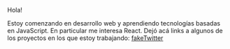 Hola!

Estoy comenzando en desarrollo web y aprendiendo tecnologías basadas en JavaScript.
En particular me interesa React.
Dejó acá links a algunos de los proyectos en los que estoy trabajando:
[fakeTwitter](https://github.com/MateSeco/ejercicio_twitter_react_front)
